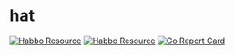 # hat
[![Habbo Resource](https://github.com/Izzxt/hat/actions/workflows/main.yml/badge.svg)](https://github.com/Izzxt/hat/actions/workflows/main.yml)
[![Habbo Resource](https://github.com/Izzxt/hat/actions/workflows/main.yml/badge.svg?event=workflow_dispatch)](https://github.com/Izzxt/hat/actions/workflows/main.yml)
[![Go Report Card](https://goreportcard.com/badge/github.com/Izzxt/hat)](https://goreportcard.com/report/github.com/Izzxt/hat)
